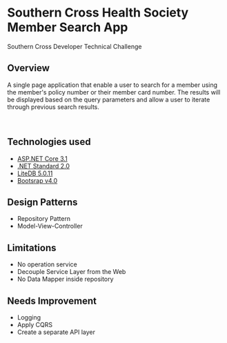 # Southern Cross Health Society Member Search App
Southern Cross Developer Technical Challenge

## Overview
A single page application that enable a user to search for a member using the member's policy number or their member card number.  The results will be displayed based on the query parameters and allow a user to iterate through previous search results.

<br/>

## Technologies used
* [ASP.NET Core 3.1](https://dotnet.microsoft.com/en-us/learn/aspnet/what-is-aspnet-core)
* [.NET Standard 2.0](https://docs.microsoft.com/en-us/dotnet/standard/net-standard)
* [LiteDB 5.0.11](https://www.litedb.org/) 
* [Bootsrap v4.0](https://getbootstrap.com/docs/4.0/getting-started/introduction/)

## Design Patterns
* Repository Pattern
* Model-View-Controller

## Limitations
* No operation service 
* Decouple Service Layer from the Web
* No Data Mapper inside repository

## Needs Improvement
* Logging
* Apply CQRS
* Create a separate API layer

